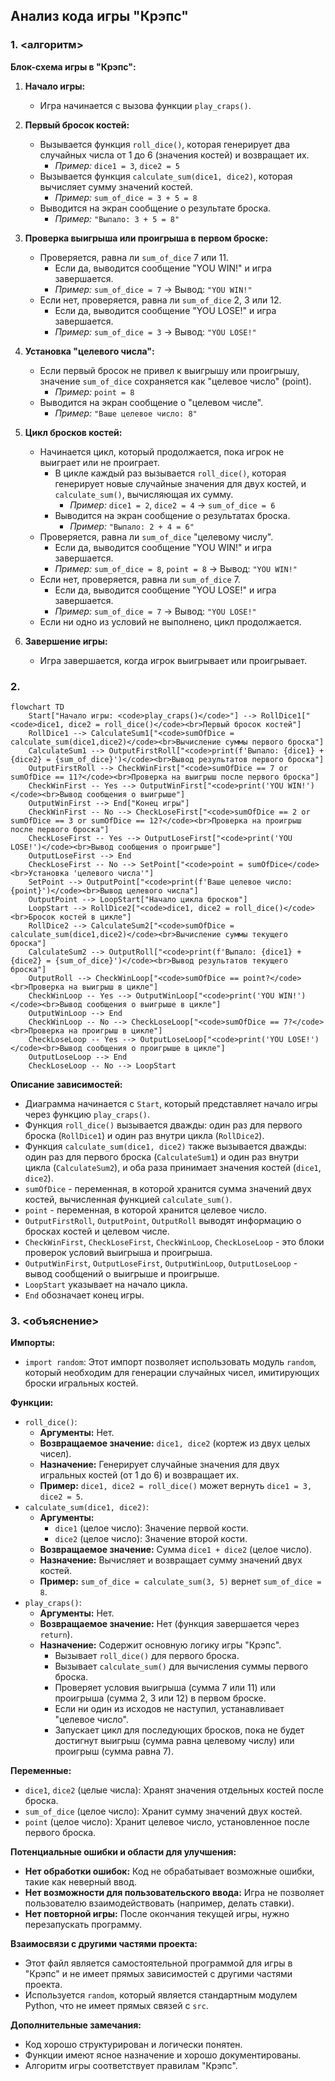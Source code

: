 ## Анализ кода игры "Крэпс"

### 1. <алгоритм>

**Блок-схема игры в "Крэпс":**

1.  **Начало игры:**
    *   Игра начинается с вызова функции `play_craps()`.

2.  **Первый бросок костей:**
    *   Вызывается функция `roll_dice()`, которая генерирует два случайных числа от 1 до 6 (значения костей) и возвращает их.
        *   *Пример:* `dice1 = 3`, `dice2 = 5`
    *   Вызывается функция `calculate_sum(dice1, dice2)`, которая вычисляет сумму значений костей.
        *   *Пример:* `sum_of_dice = 3 + 5 = 8`
    *   Выводится на экран сообщение о результате броска.
        *   *Пример:* `"Выпало: 3 + 5 = 8"`

3.  **Проверка выигрыша или проигрыша в первом броске:**
    *   Проверяется, равна ли `sum_of_dice` 7 или 11.
        *   Если да, выводится сообщение "YOU WIN!" и игра завершается.
        *   *Пример:* `sum_of_dice = 7` → Вывод: `"YOU WIN!"`
    *   Если нет, проверяется, равна ли `sum_of_dice` 2, 3 или 12.
        *   Если да, выводится сообщение "YOU LOSE!" и игра завершается.
        *   *Пример:* `sum_of_dice = 3` → Вывод: `"YOU LOSE!"`

4.  **Установка "целевого числа":**
    *   Если первый бросок не привел к выигрышу или проигрышу, значение `sum_of_dice` сохраняется как "целевое число" (point).
        *   *Пример:* `point = 8`
    *   Выводится на экран сообщение о "целевом числе".
        *   *Пример:* `"Ваше целевое число: 8"`

5.  **Цикл бросков костей:**
    *   Начинается цикл, который продолжается, пока игрок не выиграет или не проиграет.
        *   В цикле каждый раз вызывается `roll_dice()`, которая генерирует новые случайные значения для двух костей, и `calculate_sum()`, вычисляющая их сумму.
            *   *Пример:* `dice1 = 2`, `dice2 = 4` → `sum_of_dice = 6`
        *   Выводится на экран сообщение о результатах броска.
            *   *Пример:* `"Выпало: 2 + 4 = 6"`
    *   Проверяется, равна ли `sum_of_dice` "целевому числу".
        *   Если да, выводится сообщение "YOU WIN!" и игра завершается.
        *   *Пример:* `sum_of_dice = 8`, `point = 8` → Вывод: `"YOU WIN!"`
    *   Если нет, проверяется, равна ли `sum_of_dice` 7.
        *   Если да, выводится сообщение "YOU LOSE!" и игра завершается.
        *   *Пример:* `sum_of_dice = 7` → Вывод: `"YOU LOSE!"`
    *   Если ни одно из условий не выполнено, цикл продолжается.

6. **Завершение игры:**
   * Игра завершается, когда игрок выигрывает или проигрывает.

### 2. <mermaid>

```mermaid
flowchart TD
    Start["Начало игры: <code>play_craps()</code>"] --> RollDice1["<code>dice1, dice2 = roll_dice()</code><br>Первый бросок костей"]
    RollDice1 --> CalculateSum1["<code>sumOfDice = calculate_sum(dice1,dice2)</code><br>Вычисление суммы первого броска"]
    CalculateSum1 --> OutputFirstRoll["<code>print(f'Выпало: {dice1} + {dice2} = {sum_of_dice}')</code><br>Вывод результатов первого броска"]
    OutputFirstRoll --> CheckWinFirst["<code>sumOfDice == 7 or sumOfDice == 11?</code><br>Проверка на выигрыш после первого броска"]
    CheckWinFirst -- Yes --> OutputWinFirst["<code>print('YOU WIN!')</code><br>Вывод сообщения о выигрыше"]
    OutputWinFirst --> End["Конец игры"]
    CheckWinFirst -- No --> CheckLoseFirst["<code>sumOfDice == 2 or sumOfDice == 3 or sumOfDice == 12?</code><br>Проверка на проигрыш после первого броска"]
    CheckLoseFirst -- Yes --> OutputLoseFirst["<code>print('YOU LOSE!')</code><br>Вывод сообщения о проигрыше"]
    OutputLoseFirst --> End
    CheckLoseFirst -- No --> SetPoint["<code>point = sumOfDice</code><br>Установка 'целевого числа'"]
    SetPoint --> OutputPoint["<code>print(f'Ваше целевое число: {point}')</code><br>Вывод целевого числа"]
    OutputPoint --> LoopStart["Начало цикла бросков"]
    LoopStart --> RollDice2["<code>dice1, dice2 = roll_dice()</code><br>Бросок костей в цикле"]
    RollDice2 --> CalculateSum2["<code>sumOfDice = calculate_sum(dice1,dice2)</code><br>Вычисление суммы текущего броска"]
    CalculateSum2 --> OutputRoll["<code>print(f'Выпало: {dice1} + {dice2} = {sum_of_dice}')</code><br>Вывод результатов текущего броска"]
    OutputRoll --> CheckWinLoop["<code>sumOfDice == point?</code><br>Проверка на выигрыш в цикле"]
    CheckWinLoop -- Yes --> OutputWinLoop["<code>print('YOU WIN!')</code><br>Вывод сообщения о выигрыше в цикле"]
    OutputWinLoop --> End
    CheckWinLoop -- No --> CheckLoseLoop["<code>sumOfDice == 7?</code><br>Проверка на проигрыш в цикле"]
    CheckLoseLoop -- Yes --> OutputLoseLoop["<code>print('YOU LOSE!')</code><br>Вывод сообщения о проигрыше в цикле"]
    OutputLoseLoop --> End
    CheckLoseLoop -- No --> LoopStart
```

**Описание зависимостей:**

*   Диаграмма начинается с `Start`, который представляет начало игры через функцию `play_craps()`.
*   Функция `roll_dice()` вызывается дважды: один раз для первого броска (`RollDice1`) и один раз внутри цикла (`RollDice2`).
*   Функция `calculate_sum(dice1, dice2)` также вызывается дважды: один раз для первого броска (`CalculateSum1`) и один раз внутри цикла (`CalculateSum2`), и оба раза принимает значения костей (`dice1`, `dice2`).
*   `sumOfDice` - переменная, в которой хранится сумма значений двух костей, вычисленная функцией `calculate_sum()`.
*   `point` - переменная, в которой хранится целевое число.
*   `OutputFirstRoll`, `OutputPoint`, `OutputRoll` выводят информацию о бросках костей и целевом числе.
*  `CheckWinFirst`, `CheckLoseFirst`, `CheckWinLoop`, `CheckLoseLoop` - это блоки проверок условий выигрыша и проигрыша.
*  `OutputWinFirst`, `OutputLoseFirst`, `OutputWinLoop`, `OutputLoseLoop` - вывод сообщений о выигрыше и проигрыше.
*   `LoopStart` указывает на начало цикла.
*   `End` обозначает конец игры.

### 3. <объяснение>

**Импорты:**

*   `import random`: Этот импорт позволяет использовать модуль `random`, который необходим для генерации случайных чисел, имитирующих броски игральных костей.

**Функции:**

*   `roll_dice()`:
    *   **Аргументы:** Нет.
    *   **Возвращаемое значение:** `dice1, dice2` (кортеж из двух целых чисел).
    *   **Назначение:** Генерирует случайные значения для двух игральных костей (от 1 до 6) и возвращает их.
    *   **Пример:** `dice1, dice2 = roll_dice()` может вернуть `dice1 = 3, dice2 = 5`.
*   `calculate_sum(dice1, dice2)`:
    *   **Аргументы:**
        *   `dice1` (целое число): Значение первой кости.
        *   `dice2` (целое число): Значение второй кости.
    *   **Возвращаемое значение:** Сумма `dice1 + dice2` (целое число).
    *   **Назначение:** Вычисляет и возвращает сумму значений двух костей.
    *   **Пример:** `sum_of_dice = calculate_sum(3, 5)` вернет `sum_of_dice = 8`.
*   `play_craps()`:
    *   **Аргументы:** Нет.
    *   **Возвращаемое значение:** Нет (функция завершается через `return`).
    *   **Назначение:** Содержит основную логику игры "Крэпс".
        *   Вызывает `roll_dice()` для первого броска.
        *   Вызывает `calculate_sum()` для вычисления суммы первого броска.
        *   Проверяет условия выигрыша (сумма 7 или 11) или проигрыша (сумма 2, 3 или 12) в первом броске.
        *   Если ни один из исходов не наступил, устанавливает "целевое число".
        *   Запускает цикл для последующих бросков, пока не будет достигнут выигрыш (сумма равна целевому числу) или проигрыш (сумма равна 7).

**Переменные:**

*   `dice1`, `dice2` (целые числа): Хранят значения отдельных костей после броска.
*   `sum_of_dice` (целое число): Хранит сумму значений двух костей.
*   `point` (целое число): Хранит целевое число, установленное после первого броска.

**Потенциальные ошибки и области для улучшения:**

*   **Нет обработки ошибок:** Код не обрабатывает возможные ошибки, такие как неверный ввод.
*   **Нет возможности для пользовательского ввода:**  Игра не позволяет пользователю взаимодействовать (например, делать ставки).
*   **Нет повторной игры:** После окончания текущей игры, нужно перезапускать программу.

**Взаимосвязи с другими частями проекта:**

*   Этот файл является самостоятельной программой для игры в "Крэпс" и не имеет прямых зависимостей с другими частями проекта.
*   Используется `random`, который является стандартным модулем Python, что не имеет прямых связей с `src`.

**Дополнительные замечания:**

*   Код хорошо структурирован и логически понятен.
*   Функции имеют ясное назначение и хорошо документированы.
*   Алгоритм игры соответствует правилам "Крэпс".